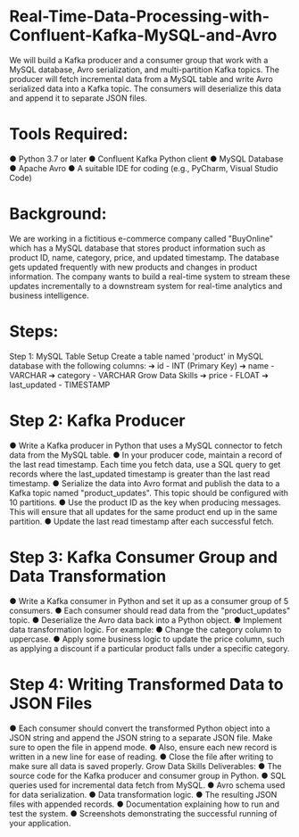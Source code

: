 # Real-Time-Data-Processing-with-Confluent-Kafka-MySQL-and-Avro
We will build a Kafka producer and a consumer group that work with a MySQL database, Avro serialization, and multi-partition Kafka topics. The producer will fetch incremental data from a MySQL table and write Avro serialized data into a Kafka topic. The consumers will deserialize this data and append it to separate JSON files.


# Tools Required:
● Python 3.7 or later
● Confluent Kafka Python client
● MySQL Database
● Apache Avro
● A suitable IDE for coding (e.g., PyCharm, Visual Studio Code)

# Background:
We are working in a fictitious e-commerce company called "BuyOnline"
which has a MySQL database that stores product information such as
product ID, name, category, price, and updated timestamp. The
database gets updated frequently with new products and changes in
product information. The company wants to build a real-time system to
stream these updates incrementally to a downstream system for
real-time analytics and business intelligence.

# Steps:
Step 1: MySQL Table Setup
Create a table named 'product' in MySQL database with the following
columns:
➔ id - INT (Primary Key)
➔ name - VARCHAR
➔ category - VARCHAR
Grow Data Skills
➔ price - FLOAT
➔ last_updated - TIMESTAMP

# Step 2: Kafka Producer
● Write a Kafka producer in Python that uses a MySQL connector to
fetch data from the MySQL table.
● In your producer code, maintain a record of the last read
timestamp. Each time you fetch data, use a SQL query to get
records where the last_updated timestamp is greater than the last
read timestamp.
● Serialize the data into Avro format and publish the data to a Kafka
topic named "product_updates". This topic should be configured
with 10 partitions.
● Use the product ID as the key when producing messages. This will
ensure that all updates for the same product end up in the same
partition.
● Update the last read timestamp after each successful fetch.

# Step 3: Kafka Consumer Group and Data Transformation
● Write a Kafka consumer in Python and set it up as a consumer
group of 5 consumers.
● Each consumer should read data from the "product_updates"
topic.
● Deserialize the Avro data back into a Python object.
● Implement data transformation logic. For example:
● Change the category column to uppercase.
● Apply some business logic to update the price column, such as
applying a discount if a particular product falls under a specific
category.
# Step 4: Writing Transformed Data to JSON Files
● Each consumer should convert the transformed Python object into
a JSON string and append the JSON string to a separate JSON
file. Make sure to open the file in append mode.
● Also, ensure each new record is written in a new line for ease of
reading.
● Close the file after writing to make sure all data is saved properly.
Grow Data Skills
Deliverables:
● The source code for the Kafka producer and consumer group in
Python.
● SQL queries used for incremental data fetch from MySQL.
● Avro schema used for data serialization.
● Data transformation logic.
● The resulting JSON files with appended records.
● Documentation explaining how to run and test the system.
● Screenshots demonstrating the successful running of your
application.

